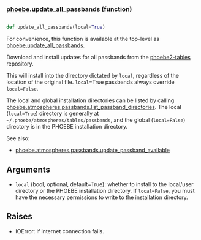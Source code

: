 ### [phoebe](phoebe.md).update_all_passbands (function)


```py

def update_all_passbands(local=True)

```



For convenience, this function is available at the top-level as
[phoebe.update_all_passbands](phoebe.update_all_passbands.md).

Download and install updates for all passbands from the
[phoebe2-tables](https://github.com/phoebe-project/phoebe2-tables) repository.

This will install into the directory dictated by `local`, regardless of the
location of the original file.  `local`=True passbands always override
`local=False`.

The local and global installation directories can be listed by calling
[phoebe.atmospheres.passbands.list_passband_directories](phoebe.atmospheres.passbands.list_passband_directories.md).  The local
(`local=True`) directory is generally at
`~/.phoebe/atmospheres/tables/passbands`, and the global (`local=False`)
directory is in the PHOEBE installation directory.

See also:
* [phoebe.atmospheres.passbands.update_passband_available](phoebe.atmospheres.passbands.update_passband_available.md)


Arguments
----------
* `local` (bool, optional, default=True): whether to install to the local/user
    directory or the PHOEBE installation directory.  If `local=False`, you
    must have the necessary permissions to write to the installation
    directory.

Raises
--------
* IOError: if internet connection fails.

